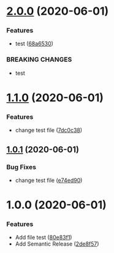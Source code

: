 # [2.0.0](https://github.com/Pongchakorn/autobuild/compare/v1.1.0...v2.0.0) (2020-06-01)


### Features

* test ([68a6530](https://github.com/Pongchakorn/autobuild/commit/68a65306a61ec7e3c0432d7fb697937a95fe2f52))


### BREAKING CHANGES

* test

# [1.1.0](https://github.com/Pongchakorn/autobuild/compare/v1.0.1...v1.1.0) (2020-06-01)


### Features

* change test file ([7dc0c38](https://github.com/Pongchakorn/autobuild/commit/7dc0c388da936510370083db3b0d207ef622bde1))

## [1.0.1](https://github.com/Pongchakorn/autobuild/compare/v1.0.0...v1.0.1) (2020-06-01)


### Bug Fixes

* change test file ([e74ed90](https://github.com/Pongchakorn/autobuild/commit/e74ed90c66cdaa3d6746ee99d46e3e410e6bf32a))

# 1.0.0 (2020-06-01)


### Features

* Add file test ([80e83f1](https://github.com/Pongchakorn/autobuild/commit/80e83f12e61997105314d5c1231f6985a5977c6c))
* Add Semantic Release ([2de8f57](https://github.com/Pongchakorn/autobuild/commit/2de8f57fbb046808caf312b26f60aca831402ad0))

